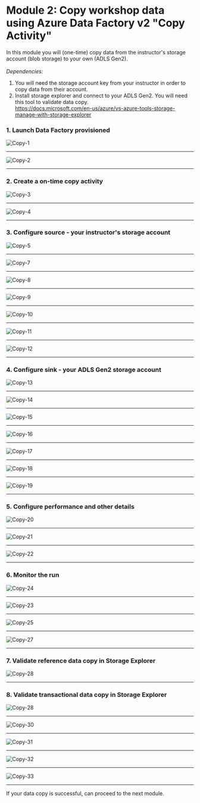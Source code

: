 # Module 2: Copy workshop data using Azure Data Factory v2 "Copy Activity"

In this module you will (one-time) copy data from the instructor's storage account (blob storage) to your own (ADLS Gen2).<br>
<br>
*Dependencies:*<br>
1.  You will need the storage account key from your instructor in order to copy data from their account.<br>
2.  Install storage explorer and connect to your ADLS Gen2.  You will need this tool to validate data copy.<br>
https://docs.microsoft.com/en-us/azure/vs-azure-tools-storage-manage-with-storage-explorer

### 1. Launch Data Factory provisioned

![Copy-1](00-images/copy-1.png)

<hr>

![Copy-2](00-images/copy-2.png)

<hr>

### 2.  Create a on-time copy activity

![Copy-3](00-images/copy-3.png)

<hr>

![Copy-4](00-images/copy-4.png)

<hr>

### 3.  Configure source - your instructor's storage account

![Copy-5](00-images/copy-5.png)

<hr>

![Copy-7](00-images/copy-7.png)

<hr>

![Copy-8](00-images/copy-8.png)

<hr>

![Copy-9](00-images/copy-9.png)

<hr>

![Copy-10](00-images/copy-10.png)

<hr>

![Copy-11](00-images/copy-11.png)

<hr>

![Copy-12](00-images/copy-12.png)

<hr>

### 4.  Configure sink - your ADLS Gen2 storage account

![Copy-13](00-images/copy-13.png)

<hr>

![Copy-14](00-images/copy-14.png)

<hr>

![Copy-15](00-images/copy-15.png)

<hr>

![Copy-16](00-images/copy-16.png)

<hr>

![Copy-17](00-images/copy-17.png)

<hr>

![Copy-18](00-images/copy-18.png)

<hr>

![Copy-19](00-images/copy-19.png)

<hr>


### 5.  Configure performance and other details


![Copy-20](00-images/copy-20.png)

<hr>

![Copy-21](00-images/copy-21.png)

<hr>

![Copy-22](00-images/copy-22.png)

<hr>

### 6.  Monitor the run

![Copy-24](00-images/copy-24.png)

<hr>

![Copy-23](00-images/copy-23.png)

<hr>


![Copy-25](00-images/copy-25.png)

<hr>

![Copy-27](00-images/copy-27.png)

<hr>

### 7.  Validate reference data copy in Storage Explorer


![Copy-28](00-images/copy-28.png)

<hr>

### 8.  Validate transactional data copy in Storage Explorer

![Copy-28](00-images/copy-28.png)

<hr>

![Copy-30](00-images/copy-30.png)

<hr>

![Copy-31](00-images/copy-31.png)

<hr>

![Copy-32](00-images/copy-32.png)

<hr>

![Copy-33](00-images/copy-33.png)

<hr>

If your data copy is successful, can proceed to the next module.
